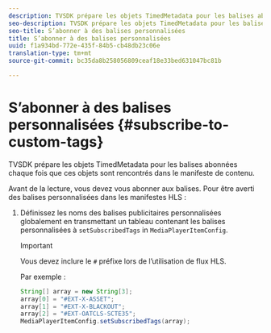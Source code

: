 ```yaml
---
description: TVSDK prépare les objets TimedMetadata pour les balises abonnées chaque fois que ces objets sont rencontrés dans le manifeste de contenu.
seo-description: TVSDK prépare les objets TimedMetadata pour les balises abonnées chaque fois que ces objets sont rencontrés dans le manifeste de contenu.
seo-title: S’abonner à des balises personnalisées
title: S’abonner à des balises personnalisées
uuid: f1a934bd-772e-435f-84b5-cb48db23c06e
translation-type: tm+mt
source-git-commit: bc35da8b258056809ceaf18e33bed631047bc81b

---
```



# S’abonner à des balises personnalisées {#subscribe-to-custom-tags}

TVSDK prépare les objets TimedMetadata pour les balises abonnées chaque fois que ces objets sont rencontrés dans le manifeste de contenu.

Avant de  la lecture, vous devez vous abonner aux balises. Pour être averti des balises personnalisées dans les manifestes HLS :

1. Définissez les noms des balises publicitaires personnalisées globalement en transmettant un tableau contenant les balises personnalisées à `setSubscribedTags` in `MediaPlayerItemConfig`.

   >[!IMPORTANT]
   >
   >Vous devez inclure le `#` préfixe lors de l’utilisation de flux HLS.

   Par exemple :

   ```java
   String[] array = new String[3]; 
   array[0] = "#EXT-X-ASSET"; 
   array[1] = "#EXT-X-BLACKOUT"; 
   array[2] = "#EXT-OATCLS-SCTE35"; 
   MediaPlayerItemConfig.setSubscribedTags(array);
   ```
